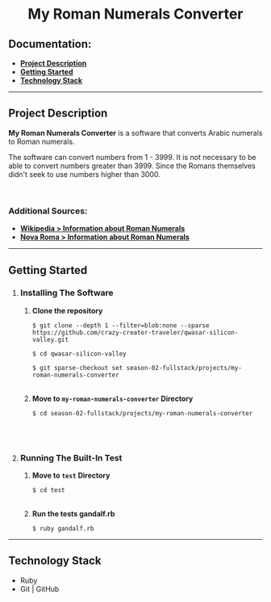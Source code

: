 <h1 align="center">My Roman Numerals Converter</h1>

<h2>Documentation:</h2>
<ul>
    <li><a href="#project-description"><b>Project Description</b></a></li>
    <li><a href="#getting-started"><b>Getting Started</b></a></li>
    <li><a href="#technology-stack"><b>Technology Stack</b></a></li>
</ul>
<hr>

<!--Project Description-->
<div>
    <h2>Project Description</h2>
    <p><b>My Roman Numerals Converter</b> is a software that converts Arabic numerals to Roman numerals.</p>
    <p>The software can convert numbers from 1 - 3999. It is not necessary to be able to convert numbers greater than 3999. Since the Romans themselves didn't seek to use numbers higher than 3000.</p>
    <br>
    <h3>Additional Sources:</h3>
    <ul>
        <li><a href="https://en.wikipedia.org/wiki/Roman_numerals"><b>Wikipedia > Information about Roman Numerals</b></a></li>
        <li><a href="http://www.novaroma.org/via_romana/numbers.html"><b>Nova Roma > Information about Roman Numerals</b></a></li>
    </ul>
</div>
<hr>

<!--Getting Started-->
<div>
    <h2>Getting Started</h2>
    <ol type="1">
        <li><h3>Installing The Software</h3>
            <ol type="1">
                <li><b>Clone the repository</b>
                    <p><code>$ git clone --depth 1 --filter=blob:none --sparse https://github.com/crazy-creator-traveler/qwasar-silicon-valley.git</code></p>
                    <p><code>$ cd qwasar-silicon-valley</code></p>
                    <p><code>$ git sparse-checkout set season-02-fullstack/projects/my-roman-numerals-converter</code></p><br>
                </li>
                <li><b>Move to <code>my-roman-numerals-converter</code> Directory</b>
                    <p><code>$ cd season-02-fullstack/projects/my-roman-numerals-converter</code></p><br>
                </li>
            </ol>
        </li><br>
        <li><h3>Running The Built-In Test</h3>
            <ol type="1">
                <li><b>Move to <code>test</code> Directory</b>
                    <p><code>$ cd test</code></p><br>
                </li>
                <li><b>Run the tests gandalf.rb</b>
                    <p><code>$ ruby gandalf.rb</code></p>
                </li>
            </ol>
        </li>
    </ol>
</div>
<hr>

<!--Technology Stack-->
<div>
    <h2>Technology Stack</h2>
    <ul>
        <li>Ruby</li>
        <li>Git | GitHub</li>
    </ul>
</div>

